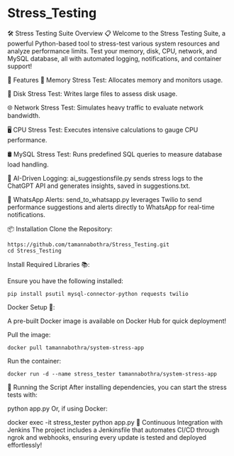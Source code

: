 # Stress_Testing
🛠️ Stress Testing Suite
Overview 📋
Welcome to the Stress Testing Suite, a powerful Python-based tool to stress-test various system resources and analyze performance limits. Test your memory, disk, CPU, network, and MySQL database, all with automated logging, notifications, and container support!

🌟 Features
🧠 Memory Stress Test: Allocates memory and monitors usage.

💾 Disk Stress Test: Writes large files to assess disk usage.

🌐 Network Stress Test: Simulates heavy traffic to evaluate network bandwidth.

🖥️ CPU Stress Test: Executes intensive calculations to gauge CPU performance.

🛢️ MySQL Stress Test: Runs predefined SQL queries to measure database load handling.

🤖 AI-Driven Logging: ai_suggestionsfile.py sends stress logs to the ChatGPT API and generates insights, saved in suggestions.txt.

📲 WhatsApp Alerts: send_to_whatsapp.py leverages Twilio to send performance suggestions and alerts directly to WhatsApp for real-time notifications.

📦 Installation
Clone the Repository:
```
https://github.com/tamannabothra/Stress_Testing.git
cd Stress_Testing
```

Install Required Libraries 📚:

Ensure you have the following installed:
```
pip install psutil mysql-connector-python requests twilio
```
Docker Setup 🐳:

A pre-built Docker image is available on Docker Hub for quick deployment!

Pull the image:
```
docker pull tamannabothra/system-stress-app
```
Run the container:
```
docker run -d --name stress_tester tamannabothra/system-stress-app
```
🚀 Running the Script
After installing dependencies, you can start the stress tests with:

python app.py
Or, if using Docker:

docker exec -it stress_tester python app.py
🔄 Continuous Integration with Jenkins
The project includes a Jenkinsfile that automates CI/CD through ngrok and webhooks, ensuring every update is tested and deployed effortlessly!
